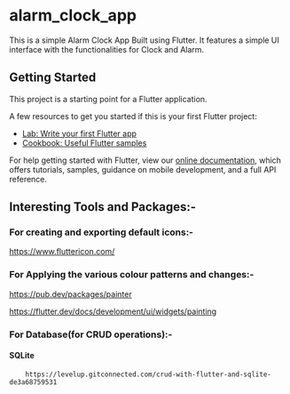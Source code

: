 # alarm_clock_app

This is a simple Alarm Clock App Built using Flutter. It features a simple UI interface with the functionalities for Clock and Alarm.

## Getting Started

This project is a starting point for a Flutter application.

A few resources to get you started if this is your first Flutter project:

- [Lab: Write your first Flutter app](https://flutter.dev/docs/get-started/codelab)
- [Cookbook: Useful Flutter samples](https://flutter.dev/docs/cookbook)

For help getting started with Flutter, view our
[online documentation](https://flutter.dev/docs), which offers tutorials,
samples, guidance on mobile development, and a full API reference.

## Interesting Tools and Packages:- 

### For creating and exporting default icons:-

 https://www.fluttericon.com/

### For Applying the various colour patterns and changes:- 

https://pub.dev/packages/painter

https://flutter.dev/docs/development/ui/widgets/painting

### For Database(for CRUD operations):-

   #### SQLite
        https://levelup.gitconnected.com/crud-with-flutter-and-sqlite-de3a68759531

